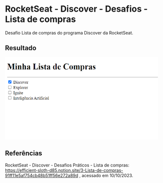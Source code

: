 # RocketSeat - Discover - Desafios - Lista de compras
Desafio Lista de compras do programa Discover da RocketSeat.


## Resultado
![Pagina-de-Lista-de-Compras](Lista-de-Compras.png)


## Referências
RocketSeat - Discover - Desafios Práticos - Lista de compras:
https://efficient-sloth-d85.notion.site/3-Lista-de-compras-91ff11e5af754cb48b51ff56e272a89d
, acessado em 10/10/2023.